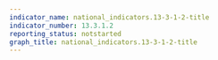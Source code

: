 ```yaml
---
indicator_name: national_indicators.13-3-1-2-title
indicator_number: 13.3.1.2
reporting_status: notstarted
graph_title: national_indicators.13-3-1-2-title
---
```

